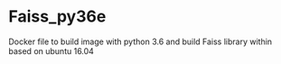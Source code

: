 # Faiss_py36e
 Docker file to build image with python 3.6 and build Faiss library within based on ubuntu 16.04 
